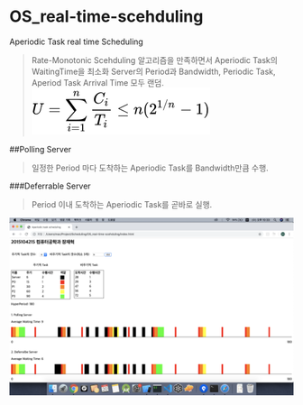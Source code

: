 # OS_real-time-scehduling
Aperiodic Task real time Scheduling

> Rate-Monotonic Scehduling 알고리즘을 만족하면서 Aperiodic Task의 WaitingTime을 최소화
> Server의 Period과 Bandwidth, Periodic Task, Aperiod Task Arrival Time 모두 랜덤.
![Alt Text](https://github.com/khujay15/OS_real-time-scehduling/blob/master/Rate.svg)

##Polling Server

> 일정한 Period 마다 도착하는 Aperiodic Task를 Bandwidth만큼 수행.


###Deferrable Server

> Period 이내 도착하는 Aperiodic Task를 곧바로 실행. 
 
![Alt Text](https://github.com/khujay15/OS_real-time-scehduling/blob/master/Scheduling.png)
